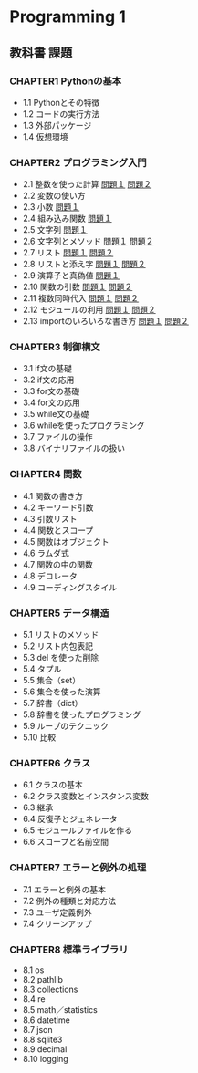 # Programming 1

## 教科書 課題

### CHAPTER1 Pythonの基本
* 1.1 Pythonとその特徴
* 1.2 コードの実行方法
* 1.3 外部パッケージ
* 1.4 仮想環境

### CHAPTER2 プログラミング入門
* 2.1 整数を使った計算 [問題１](CHAPTER02/Q2_1_1.py) [問題２](CHAPTER02/Q2_1_2.py) 
* 2.2 変数の使い方
* 2.3 小数 [問題１](CHAPTER02/Q2_3_1.py)
* 2.4 組み込み関数 [問題１](CHAPTER02/Q2_4_1.py)
* 2.5 文字列 [問題１](CHAPTER02/Q2_5_2.py)
* 2.6 文字列とメソッド [問題１](CHAPTER02/Q2_6_1.py) [問題２](CHAPTER02/Q2_6_2.py)
* 2.7 リスト [問題１](CHAPTER02/Q2_7_1.py) [問題２](CHAPTER02/Q2_7_2.py)
* 2.8 リストと添え字 [問題１](CHAPTER02/Q2_8_1.py) [問題２](CHAPTER02/Q2_8_2.py)
* 2.9 演算子と真偽値 [問題１](CHAPTER02/Q2_9_1.py)
* 2.10 関数の引数 [問題１](CHAPTER02/Q2_10_1.py) [問題２](CHAPTER02/Q2_10_2.py)
* 2.11 複数同時代入 [問題１](CHAPTER02/Q2_11_1.py) [問題２](CHAPTER02/Q2_11_2.py)
* 2.12 モジュールの利用 [問題１](CHAPTER02/Q2_12_1.py) [問題２](CHAPTER02/Q2_12_2.py)
* 2.13 importのいろいろな書き方 [問題１](CHAPTER02/Q2_13_1.py) [問題２](CHAPTER02/Q2_13_2.py)

### CHAPTER3 制御構文
* 3.1 if文の基礎
* 3.2 if文の応用
* 3.3 for文の基礎
* 3.4 for文の応用
* 3.5 while文の基礎
* 3.6 whileを使ったプログラミング
* 3.7 ファイルの操作
* 3.8 バイナリファイルの扱い
 
### CHAPTER4 関数
* 4.1 関数の書き方
* 4.2 キーワード引数
* 4.3 引数リスト
* 4.4 関数とスコープ
* 4.5 関数はオブジェクト
* 4.6 ラムダ式
* 4.7 関数の中の関数
* 4.8 デコレータ
* 4.9 コーディングスタイル

### CHAPTER5 データ構造
* 5.1 リストのメソッド
* 5.2 リスト内包表記
* 5.3 del を使った削除
* 5.4 タプル
* 5.5 集合（set）
* 5.6 集合を使った演算
* 5.7 辞書（dict）
* 5.8 辞書を使ったプログラミング
* 5.9 ループのテクニック
* 5.10 比較

### CHAPTER6 クラス
* 6.1 クラスの基本
* 6.2 クラス変数とインスタンス変数
* 6.3 継承
* 6.4 反復子とジェネレータ
* 6.5 モジュールファイルを作る
* 6.6 スコープと名前空間

### CHAPTER7 エラーと例外の処理
* 7.1 エラーと例外の基本
* 7.2 例外の種類と対応方法
* 7.3 ユーザ定義例外
* 7.4 クリーンアップ

### CHAPTER8 標準ライブラリ
* 8.1 os
* 8.2 pathlib
* 8.3 collections
* 8.4 re
* 8.5 math／statistics
* 8.6 datetime
* 8.7 json
* 8.8 sqlite3
* 8.9 decimal
* 8.10 logging
